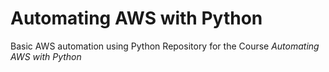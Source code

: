 # Automating AWS with Python

Basic AWS automation using Python
Repository for the Course *Automating AWS with Python*
